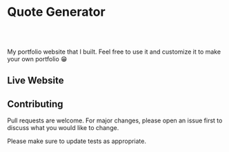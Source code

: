 <h1>Quote Generator</h1>
<div>
  <img src="" />
</div>
</br></br>
<p>My portfolio website that I built. Feel free to use it and customize it to make your own portfolio 😁</p>

## Live Website

## Contributing
Pull requests are welcome. For major changes, please open an issue first to discuss what you would like to change.

Please make sure to update tests as appropriate.
